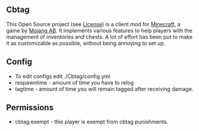 ## Cbtag

This Open Source project (see [License](https://github.com/mkalam-alami/inventory-tweaks/blob/master/src/doc/license.txt)) is a client mod for [Minecraft](http://www.minecraft.net/), a game by [Mojang AB](http://mojang.com/). It implements various features to help players with the management of inventories and chests. A lot of effort has been put to make it as customizable as possible, without being annoying to set up.

## Config

* To edit configs edit ./Cbtag/config.yml
* respawntime - amount of time you have to relog
* tagtime - amount of time you will remain tagged after receiving damage.

## Permissions

* cbtag.exempt - this player is exempt from cbtag punishments.